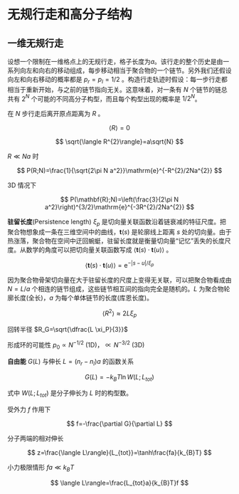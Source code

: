# 无规行走和高分子结构

## 一维无规行走

设想一个限制在一维格点上的无规行走，格子长度为$a$。该行走的整个历史是由一系列向左和向右的移动组成，每步移动相当于聚合物的一个链节。另外我们还假设向左和向右移动的概率都是 $p_r=p_l=1/2$ 。构造行走轨迹时假设：每一步行走都相当于重新开始，与之前的链节指向无关。这意味着，对一条有 $N$ 个链节的链总共有 2$^{N}$ 个可能的不同高分子构型，而且每个构型出现的概率是 $1/2^{N}$。

在 $N$ 步行走后离开原点距离为 $R$ 。

$$
\langle R\rangle=0
$$

$$
\sqrt{\langle R^{2}\rangle}=a\sqrt{N}
$$

$R\ll Na$ 时

$$
P(R;N)=\frac{1}{\sqrt{2\pi N a^2}}\mathrm{e}^{-R^{2}/2Na^{2}}
$$

3D 情况下

$$
P(\mathbf{R};N)=\left(\frac{3}{2\pi N a^2}\right)^{3/2}\mathrm{e}^{-3R^{2}/2Na^{2}}
$$

**驻留长度**(Persistence length) $\xi_{p}$ 是切向量关联函数沿着链衰减的特征尺度。把聚合物想象成一条在三维空间中的曲线，$\mathbf{t}(s)$ 是轮廓线上距离 $s$ 处的切向量。由于热涨落，聚合物在空间中迂回蜿蜓，驻留长度就是衡量切向量“记忆”丢失的长度尺度。从数学的角度可以把切向量关联函数写成 $\langle\mathbf{t}(s)\cdot\mathbf{t}(u)\rangle$ 。

$$
\langle\mathbf{t}(s)\cdot\mathbf{t}(u)\rangle=\mathrm{e}^{-|s-u|/\xi_{p}}
$$

因为聚合物骨架切向量在大于驻留长度的尺度上变得无关联，可以把聚合物看成由 $N=L/a$ 个相连的链节组成，这些链节相互间的指向完全是随机的。$L$ 为聚合物轮廓长度(全长)，$a$ 为每个单体链节的长度(库恩长度)。

$$
\langle R^{2}\rangle\approx 2L\xi_{p}
$$

回转半径 $R_G=\sqrt{\dfrac{L \xi_P}{3}}$

形成环的可能性 $p_0\propto N^{-1/2}$ (1D)，$\propto N^{-3/2}$ (3D)

**自由能** $G(L)$ 与伸长 $L=(n_r-n_l)a$ 的函数关系

$$
G(L)=-k_{B}T\ln W(L;L_{tot})
$$

式中 $W(L;L_{tot})$ 是分子伸长为 $L$ 时的构型数。

受外力 $f$ 作用下

$$
f=-\frac{\partial G}{\partial L}
$$

分子两端的相对伸长

$$
z=\frac{\langle L\rangle}{L_{tot}}=\tanh\frac{fa}{k_{B}T}
$$

小力极限情形 $fa\ll k_{B}T$

$$
\langle L\rangle=\frac{L_{tot}a}{k_{B}T}f
$$



